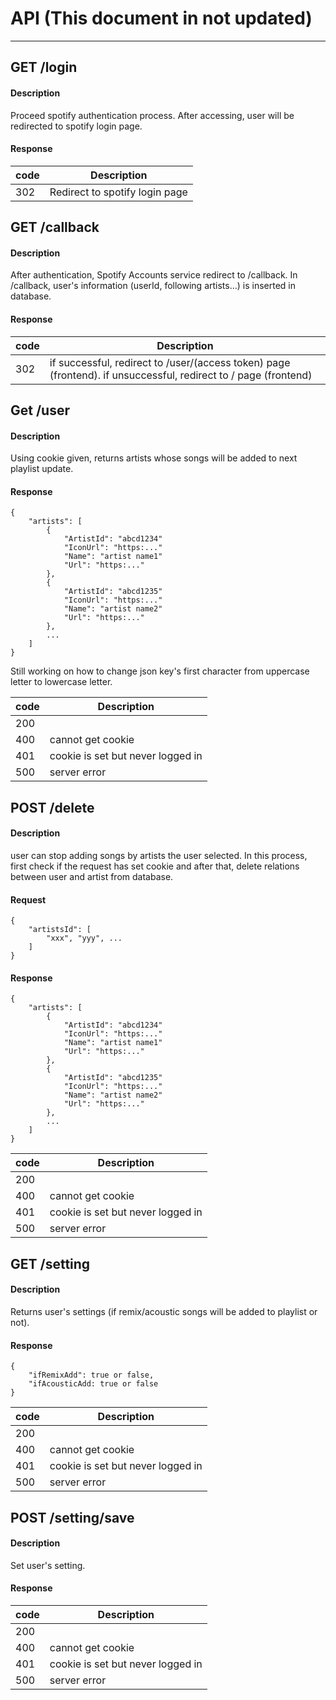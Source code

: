 # API (This document in not updated)
---

## GET /login
#### Description
Proceed spotify authentication process.
After accessing, user will be redirected to spotify login page. 
#### Response
| code | Description |
| ---- | ---- |
| 302 | Redirect to spotify login page |

## GET /callback
#### Description
After authentication, Spotify Accounts service redirect to /callback. 
In /callback, user's information (userId, following artists...) is inserted in database.

#### Response
| code | Description |
| ---- | ---- |
| 302 | if successful, redirect to /user/(access token) page (frontend). if unsuccessful, redirect to / page (frontend) |


## Get /user
#### Description
Using cookie given, returns artists whose songs will be added to next playlist update. 

#### Response
```
{
    "artists": [
        {
            "ArtistId": "abcd1234"
            "IconUrl": "https:..."
            "Name": "artist name1"
            "Url": "https:..."
        },
        {
            "ArtistId": "abcd1235"
            "IconUrl": "https:..."
            "Name": "artist name2"
            "Url": "https:..."
        },
        ...
    ]
}
```
Still working on how to change json key's first character from uppercase letter to lowercase letter.

| code | Description |
| ---- | ---- |
| 200 |  |
| 400 | cannot get cookie |
| 401 | cookie is set but never logged in |
| 500 | server error |

## POST /delete
#### Description
user can stop adding songs by artists the user selected.
In this process, first check if the request has set cookie and after that, delete relations between user and artist from database.

#### Request
```
{
    "artistsId": [
        "xxx", "yyy", ...    
    ]
}
```

#### Response
```
{
    "artists": [
        {
            "ArtistId": "abcd1234"
            "IconUrl": "https:..."
            "Name": "artist name1"
            "Url": "https:..."
        },
        {
            "ArtistId": "abcd1235"
            "IconUrl": "https:..."
            "Name": "artist name2"
            "Url": "https:..."
        },
        ...
    ]
}
```

| code | Description |
| ---- | ---- |
| 200 |  |
| 400 | cannot get cookie |
| 401 | cookie is set but never logged in |
| 500 | server error |

## GET /setting
#### Description
Returns user's settings (if remix/acoustic songs will be added to playlist or not).

#### Response
```
{
    "ifRemixAdd": true or false,
    "ifAcousticAdd: true or false
}
```
| code | Description |
| ---- | ---- |
| 200 |  |
| 400 | cannot get cookie |
| 401 | cookie is set but never logged in |
| 500 | server error |

## POST /setting/save
#### Description
Set user's setting.

#### Response
| code | Description |
| ---- | ---- |
| 200 |  |
| 400 | cannot get cookie |
| 401 | cookie is set but never logged in |
| 500 | server error |